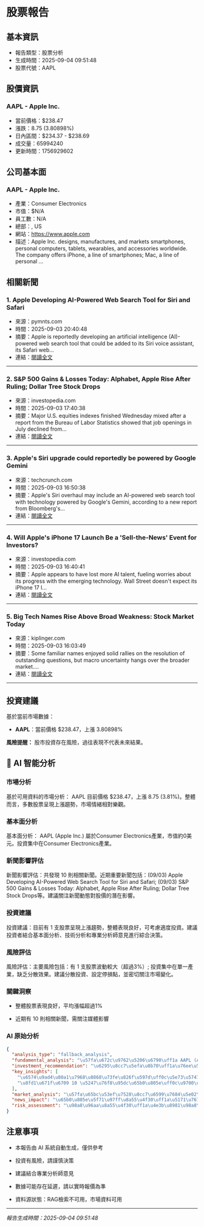 # 股票報告

## 基本資訊
- 報告類型：股票分析
- 生成時間：2025-09-04 09:51:48
- 股票代號：AAPL

## 股價資訊


### AAPL - Apple Inc.
- 當前價格：$238.47
- 漲跌：8.75 (3.80898%)
- 日內區間：$234.37 - $238.69
- 成交量：65994240
- 更新時間：1756929602



## 公司基本面


### AAPL - Apple Inc.
- 產業：Consumer Electronics
- 市值：$N/A
- 員工數：N/A
- 總部：, US
- 網站：https://www.apple.com
- 描述：Apple Inc. designs, manufactures, and markets smartphones, personal computers, tablets, wearables, and accessories worldwide. The company offers iPhone, a line of smartphones; Mac, a line of personal ...



## 相關新聞


### 1. Apple Developing AI-Powered Web Search Tool for Siri and Safari
- 來源：pymnts.com
- 時間：2025-09-03 20:40:48
- 摘要：Apple is reportedly developing an artificial intelligence (AI)-powered web search tool that could be added to its Siri voice assistant, its Safari web...
- 連結：[閱讀全文](https://www.pymnts.com/apple/2025/apple-developing-ai-powered-web-search-tool-for-siri-and-safari/)

---

### 2. S&P 500 Gains & Losses Today: Alphabet, Apple Rise After Ruling; Dollar Tree Stock Drops
- 來源：investopedia.com
- 時間：2025-09-03 17:40:38
- 摘要：Major U.S. equities indexes finished Wednesday mixed after a report from the Bureau of Labor Statistics showed that job openings in July declined from...
- 連結：[閱讀全文](https://www.investopedia.com/s-and-p-500-gains-and-losses-today-alphabet-apple-stocks-rise-after-court-ruling-dollar-tree-drops-11802564)

---

### 3. Apple's Siri upgrade could reportedly be powered by Google Gemini
- 來源：techcrunch.com
- 時間：2025-09-03 16:50:38
- 摘要：Apple's Siri overhaul may include an AI-powered web search tool with technology powered by Google's Gemini, according to a new report from Bloomberg's...
- 連結：[閱讀全文](https://techcrunch.com/2025/09/03/apples-siri-upgrade-could-reportedly-be-powered-by-google-gemini/)

---

### 4. Will Apple's iPhone 17 Launch Be a 'Sell-the-News' Event for Investors?
- 來源：investopedia.com
- 時間：2025-09-03 16:40:41
- 摘要：Apple appears to have lost more AI talent, fueling worries about its progress with the emerging technology. Wall Street doesn't expect its iPhone 17 l...
- 連結：[閱讀全文](https://www.investopedia.com/will-apple-s-iphone-17-launch-be-a-sell-the-news-event-for-investors-ai-siri-11802623)

---

### 5. Big Tech Names Rise Above Broad Weakness: Stock Market Today
- 來源：kiplinger.com
- 時間：2025-09-03 16:03:49
- 摘要：Some familiar names enjoyed solid rallies on the resolution of outstanding questions, but macro uncertainty hangs over the broader market....
- 連結：[閱讀全文](https://www.kiplinger.com/investing/stocks/big-tech-names-rise-above-broad-weakness-stock-market-today)

---



## 投資建議

基於當前市場數據：

- **AAPL**：當前價格 $238.47，上漲 3.80898%


**風險提醒：** 股市投資存在風險，過往表現不代表未來結果。


## 🤖 AI 智能分析

### 市場分析
基於可用資料的市場分析： AAPL 目前價格 $238.47，上漲 8.75 (3.81%)。整體而言，多數股票呈現上漲趨勢，市場情緒相對樂觀。

### 基本面分析
基本面分析： AAPL (Apple Inc.) 屬於Consumer Electronics產業，市值約0美元。投資集中在Consumer Electronics產業。

### 新聞影響評估
新聞影響評估：共發現 10 則相關新聞。近期重要新聞包括：(09/03) Apple Developing AI-Powered Web Search Tool for Siri and Safari; (09/03) S&P 500 Gains & Losses Today: Alphabet, Apple Rise After Ruling; Dollar Tree Stock Drops等。建議關注新聞動態對股價的潛在影響。

### 投資建議
投資建議：目前有 1 支股票呈現上漲趨勢，整體表現良好，可考慮適度投資。建議投資者結合基本面分析、技術分析和專業分析師意見進行綜合決策。

### 風險評估
風險評估：主要風險包括：有 1 支股票波動較大（超過3%）; 投資集中在單一產業，缺乏分散效果。建議分散投資、設定停損點，並密切關注市場變化。

### 關鍵洞察


- 整體股票表現良好，平均漲幅超過1%

- 近期有 10 則相關新聞，需關注媒體影響



### AI 原始分析

```json
{
  "analysis_type": "fallback_analysis",
  "fundamental_analysis": "\u57fa\u672c\u9762\u5206\u6790\uff1a AAPL (Apple Inc.) \u5c6c\u65bcConsumer Electronics\u7522\u696d\uff0c\u5e02\u503c\u7d040\u7f8e\u5143\u3002\u6295\u8cc7\u96c6\u4e2d\u5728Consumer Electronics\u7522\u696d\u3002",
  "investment_recommendation": "\u6295\u8cc7\u5efa\u8b70\uff1a\u76ee\u524d\u6709 1 \u652f\u80a1\u7968\u5448\u73fe\u4e0a\u6f32\u8da8\u52e2\uff0c\u6574\u9ad4\u8868\u73fe\u826f\u597d\uff0c\u53ef\u8003\u616e\u9069\u5ea6\u6295\u8cc7\u3002\u5efa\u8b70\u6295\u8cc7\u8005\u7d50\u5408\u57fa\u672c\u9762\u5206\u6790\u3001\u6280\u8853\u5206\u6790\u548c\u5c08\u696d\u5206\u6790\u5e2b\u610f\u898b\u9032\u884c\u7d9c\u5408\u6c7a\u7b56\u3002",
  "key_insights": [
    "\u6574\u9ad4\u80a1\u7968\u8868\u73fe\u826f\u597d\uff0c\u5e73\u5747\u6f32\u5e45\u8d85\u904e1%",
    "\u8fd1\u671f\u6709 10 \u5247\u76f8\u95dc\u65b0\u805e\uff0c\u9700\u95dc\u6ce8\u5a92\u9ad4\u5f71\u97ff"
  ],
  "market_analysis": "\u57fa\u65bc\u53ef\u7528\u8cc7\u6599\u7684\u5e02\u5834\u5206\u6790\uff1a AAPL \u76ee\u524d\u50f9\u683c $238.47\uff0c\u4e0a\u6f32 8.75 (3.81%)\u3002\u6574\u9ad4\u800c\u8a00\uff0c\u591a\u6578\u80a1\u7968\u5448\u73fe\u4e0a\u6f32\u8da8\u52e2\uff0c\u5e02\u5834\u60c5\u7dd2\u76f8\u5c0d\u6a02\u89c0\u3002",
  "news_impact": "\u65b0\u805e\u5f71\u97ff\u8a55\u4f30\uff1a\u5171\u767c\u73fe 10 \u5247\u76f8\u95dc\u65b0\u805e\u3002\u8fd1\u671f\u91cd\u8981\u65b0\u805e\u5305\u62ec\uff1a(09/03) Apple Developing AI-Powered Web Search Tool for Siri and Safari; (09/03) S\u0026P 500 Gains \u0026 Losses Today: Alphabet, Apple Rise After Ruling; Dollar Tree Stock Drops\u7b49\u3002\u5efa\u8b70\u95dc\u6ce8\u65b0\u805e\u52d5\u614b\u5c0d\u80a1\u50f9\u7684\u6f5b\u5728\u5f71\u97ff\u3002",
  "risk_assessment": "\u98a8\u96aa\u8a55\u4f30\uff1a\u4e3b\u8981\u98a8\u96aa\u5305\u62ec\uff1a\u6709 1 \u652f\u80a1\u7968\u6ce2\u52d5\u8f03\u5927\uff08\u8d85\u904e3%\uff09; \u6295\u8cc7\u96c6\u4e2d\u5728\u55ae\u4e00\u7522\u696d\uff0c\u7f3a\u4e4f\u5206\u6563\u6548\u679c\u3002\u5efa\u8b70\u5206\u6563\u6295\u8cc7\u3001\u8a2d\u5b9a\u505c\u640d\u9ede\uff0c\u4e26\u5bc6\u5207\u95dc\u6ce8\u5e02\u5834\u8b8a\u5316\u3002"
}
```



## 注意事項
- 本報告由 AI 系統自動生成，僅供參考
- 投資有風險，請謹慎決策
- 建議結合專業分析師意見
- 數據可能存在延遲，請以實時報價為準


- 資料源狀態：RAG檢索不可用，市場資料可用


---
*報告生成時間：2025-09-04 09:51:48*